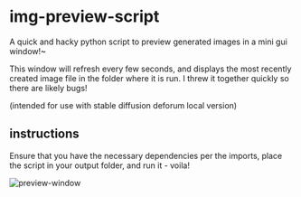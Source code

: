 # img-preview-script

A quick and hacky python script to preview generated images in a mini gui window!~

This window will refresh every few seconds, and displays the most recently created image file
in the folder where it is run. I threw it together quickly so there are likely bugs!

(intended for use with stable diffusion deforum local version)

## instructions

Ensure that you have the necessary dependencies per the imports, place the script in your output folder, and run it - voila!

![preview-window](https://user-images.githubusercontent.com/71165873/193406511-6ba37326-e518-4908-ba76-6b768759d80f.png)
